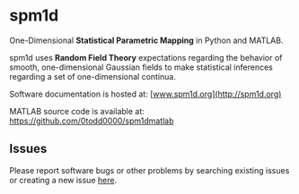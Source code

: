 spm1d
=====

One-Dimensional <b>Statistical Parametric Mapping</b> in Python and MATLAB.
 
 
spm1d uses <b>Random Field Theory</b> expectations regarding the behavior of smooth, one-dimensional Gaussian fields to make statistical inferences regarding a set of one-dimensional continua.

Software documentation is hosted at:
[www.spm1d.org](http://spm1d.org)

MATLAB source code is available at:
https://github.com/0todd0000/spm1dmatlab


Issues
------

Please report software bugs or other problems by searching existing issues or creating a new issue [here](https://github.com/0todd0000/spm1d/issues).

